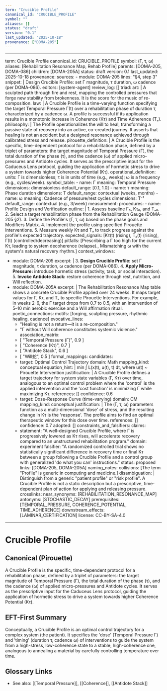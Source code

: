 ```yaml
---
term: "Crucible Profile"
canonical_id: "CRUCIBLE_PROFILE"
symbol: ""
aliases: []
status: "draft"
version: "0.1"
last_updated: "2025-10-18"
provenance: ["DOMA-205"]
---
```


---
term: Crucible Profile
canonical_id: CRUCIBLE_PROFILE
symbol: (Γ, τ, ω)
aliases: [Rehabilitation Resonance Map, Rehab Profile]
parents: [DOMA-205, DOMA-086]
children: [DOMA-205A]
status: draft
version: 0.1
last_updated: 2025-10-18
provenance:
  sources:
    - module: DOMA-205
      lines: "§4, step 3"
      snippet: |
        Design Crucible Profile: set Γ magnitude, τ duration, ω cadence (per DOMA-086).
  editors: [system-agent]
  review_log: []
triad:
  art: |
    A sculpted path through fire and rest, mapping the controlled pressures that forge new stability from brokenness. It is the score for the music of re-composition.
  law: |
    A Crucible Profile is a time-varying function specifying the target Temporal Pressure Γ(t) over a rehabilitation phase of duration τ, characterized by a cadence ω. A profile is successful if its application results in a monotonic increase in Coherence (Kτ) and Time Adherence (Tₐ).
  philosophy: |
    The Profile operationalizes the will to heal, transforming a passive state of recovery into an active, co-created journey. It asserts that healing is not an accident but a designed resonance achieved through calibrated stress and release.
pirouette_definition: |
  A Crucible Profile is the specific, time-dependent protocol for a rehabilitation phase, defined by a triplet of parameters: the target magnitude of Temporal Pressure (Γ), the total duration of the phase (τ), and the cadence (ω) of applied micro-pressures and Antidote cycles. It serves as the prescriptive input for the Caduceus Lens protocol, guiding the application of hormetic stress to drive a system towards higher Coherence Potential (Kτ).
operational_definition:
  units: Γ is dimensionless; τ is in units of time (e.g., weeks); ω is a frequency (e.g., cycles/week).
  symbol_table:
    - name: Γ
      meaning: Temporal Pressure
      dimensions: dimensionless
      default_range: [0.1, 1.0]
    - name: τ
      meaning: Phase duration
      dimensions: T
      default_range: contextual (weeks, months)
    - name: ω
      meaning: Cadence of pressure/rest cycles
      dimensions: T⁻¹
      default_range: contextual (e.g., 3/week)
  measurement:
    procedures:
      - name: Profile Design and Verification
        outline: |
          1. Assess baseline Γ₀, Kτ₀, and Tₐ₀.
          2. Select a target rehabilitation phase from the Rehabilitation Gauge (DOMA-205 §2).
          3. Define the Profile's (Γ, τ, ω) based on the phase goals and Modifiers Matrix.
          4. Implement the profile using specified Pirouette Interventions.
          5. Measure weekly Kτ and Tₐ to track progress against the profile's expected trajectory.
        expected_signals: [Kτ(t) (rising), Tₐ(t) (rising), Γ(t) (controlled/decreasing)]
        pitfalls: [Prescribing a Γ too high for the current Kτ, leading to system decoherence (relapse)., Mismatching ω with the system's natural recovery rhythm.]
context_windows:
  - module: DOMA-205
    excerpt: |
      3. **Design Crucible Profile:** set Γ magnitude, τ duration, ω cadence (per DOMA-086).
      4. **Apply Micro-Pressure:** introduce hormetic stress (activity, task, or social interaction).
      5. **Invoke Antidote Stack:** restore coherence through rest, nutrition, and Will reflection.
  - module: DOMA-205A
    excerpt: |
      The Rehabilitation Resonance Map table shows a concrete Crucible Profile applied over 24 weeks. It maps target values for Γ, Kτ, and Tₐ to specific Pirouette Interventions. For example, in weeks 2-6, the Γ target drops from 0.7 to 0.5, with an intervention of 5–10 min aerobic exercise and a Will affirmation ritual.
poetic_connections:
  motifs: [forging, sculpting pressure, rhythmic healing, cadence]
  evocative_lines:
    - "Healing is not a return—it is a re-composition."
    - "Γ without Will coherence constitutes systemic violence."
  association_matrix:
    - [ "Temporal Pressure (Γ)", 0.9 ]
    - [ "Coherence (Kτ)", 0.7 ]
    - [ "Antidote Stack", 0.6 ]
    - [ "Will蛇", 0.5 ]
formal_mappings:
  candidates:
    - target: Optimal Control Trajectory
      domain: Math
      mapping_kind: conceptual
      equation_hint: |
        min ∫ L(x(t), u(t), t) dt, where u(t) ~ Pirouette Intervention
      justification: |
        A Crucible Profile defines a target trajectory for system state variables (Γ, Kτ) over time, analogous to an optimal control problem where the 'control' is the applied intervention and the 'cost function' is minimizing Γ while maximizing Kτ.
      references: []
      confidence: 0.6
    - target: Dose-Response Curve (time-varying)
      domain: CM
      mapping_kind: conceptual
      justification: |
        The (Γ, τ, ω) parameters function as a multi-dimensional 'dose' of stress, and the resulting change in Kτ is the 'response'. The profile aims to find an optimal therapeutic window for this dose over time.
      references: []
      confidence: 0.7
  adopted: []
constraints_and_falsifiers:
  claims:
    - statement: "A well-designed Crucible Profile, where Γ is progressively lowered as Kτ rises, will accelerate recovery compared to an unstructured rehabilitation program."
      domain: experiment
      falsifier: "A randomized controlled trial shows no statistically significant difference in recovery time or final Kτ between a group following a Crucible Profile and a control group with generalized 'do what you can' instructions."
      status: proposed
      links: [DOMA-205, DOMA-205A]
naming_notes:
  collisions: [The term "Profile" is generic in computing and medicine.]
  disambiguation: |
    Distinguish from a generic "patient profile" or "risk profile". A Crucible Profile is not a static description but a prescriptive, time-dependent plan of action for applying and releasing pressure.
crosslinks:
  near_synonyms: [REHABILITATION_RESONANCE_MAP]
  antonyms: [STOCHASTIC_DECAY]
  prerequisites: [TEMPORAL_PRESSURE, COHERENCE_POTENTIAL, TIME_ADHERENCE]
  downstream_effects: [LAMINAR_CERTIFICATION]
license: CC-BY-SA-4.0
---

# Crucible Profile

## Canonical (Pirouette)
A Crucible Profile is the specific, time-dependent protocol for a rehabilitation phase, defined by a triplet of parameters: the target magnitude of Temporal Pressure (Γ), the total duration of the phase (τ), and the cadence (ω) of applied micro-pressures and Antidote cycles. It serves as the prescriptive input for the Caduceus Lens protocol, guiding the application of hormetic stress to drive a system towards higher Coherence Potential (Kτ).

## EFT-First Summary
Conceptually, a Crucible Profile is an optimal control trajectory for a complex system (the patient). It specifies the 'dose' (Temporal Pressure Γ) and 'timing' (duration τ, cadence ω) of interventions to guide the system from a high-stress, low-coherence state to a stable, high-coherence one, analogous to annealing a material by carefully controlling temperature over time.

## Glossary Links
- See also: [[Temporal Pressure]], [[Coherence]], [[Antidote Stack]]